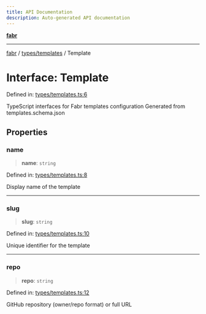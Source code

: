 ```yaml
---
title: API Documentation
description: Auto-generated API documentation
---
```


[**fabr**](../../../README.md)

***

[fabr](../../../README.md) / [types/templates](../README.md) / Template

# Interface: Template

Defined in: [types/templates.ts:6](https://github.com/yashjawale/fabr/blob/main/src/types/templates.ts#L6)

TypeScript interfaces for Fabr templates configuration
Generated from templates.schema.json

## Properties

### name

> **name**: `string`

Defined in: [types/templates.ts:8](https://github.com/yashjawale/fabr/blob/main/src/types/templates.ts#L8)

Display name of the template

***

### slug

> **slug**: `string`

Defined in: [types/templates.ts:10](https://github.com/yashjawale/fabr/blob/main/src/types/templates.ts#L10)

Unique identifier for the template

***

### repo

> **repo**: `string`

Defined in: [types/templates.ts:12](https://github.com/yashjawale/fabr/blob/main/src/types/templates.ts#L12)

GitHub repository (owner/repo format) or full URL
